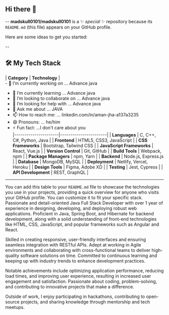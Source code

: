 ## Hi there 👋

--
**madskull0101/madskull0101** is a ✨ _special_ ✨ repository because its `README.md` (this file) appears on your GitHub profile.

Here are some ideas to get you started:
 
--
## 🛠️ My Tech Stack

| **Category**         | **Technology**        |                    
                                                                                                                    - 🔭 I’m currently working on ... Advance java
- 🌱 I’m currently learning ... Advance java
- 👯 I’m looking to collaborate on ... Advance java
- 🤔 I’m looking for help with ... Advance java
- 💬 Ask me about ... JAVA
- 📫 How to reach me: ... linkedin.com/in/aman-jha-a137a3235
- 😄 Pronouns: ... he/him
- ⚡ Fun fact: ...I don't care about you  
|----------------------|-----------------------|
| **Languages**        | C, C++, C#, Python, Java |
| **Frontend**         | HTML5, CSS3, JavaScript |
| **CSS Frameworks**    | Bootstrap, Tailwind CSS |
| **JavaScript Frameworks** | React, Vue.js         |
| **Version Control**   | Git, GitHub            |
| **Build Tools**       | Webpack, npm           |
| **Package Managers**  | npm, Yarn              |
| **Backend**           | Node.js, Express.js    |
| **Database**          | MongoDB, MySQL         |
| **Deployment**        | Netlify, Vercel, Heroku |
| **Design Tools**      | Figma, Adobe XD        |
| **Testing**           | Jest, Cypress          |
| **API Development**   | REST, GraphQL          |


---

You can add this table to your `README.md` file to showcase the technologies you use in your projects, providing a quick overview for anyone who visits your GitHub profile. You can customize it to fit your specific stack.
Passionate and detail-oriented Java Full Stack Developer with over 1 year of experience in designing, developing, and deploying robust web applications. Proficient in Java, Spring Boot, and Hibernate for backend development, along with a solid understanding of front-end technologies like HTML, CSS, JavaScript, and popular frameworks such as Angular and React.

Skilled in creating responsive, user-friendly interfaces and ensuring seamless integration with RESTful APIs. Adept at working in Agile environments and collaborating with cross-functional teams to deliver high-quality software solutions on time. Committed to continuous learning and keeping up with industry trends to enhance development practices.

Notable achievements include optimizing application performance, reducing load times, and improving user experience, resulting in increased user engagement and satisfaction. Passionate about coding, problem-solving, and contributing to innovative projects that make a difference.

Outside of work, I enjoy participating in hackathons, contributing to open-source projects, and sharing knowledge through mentorship and tech meetups.

